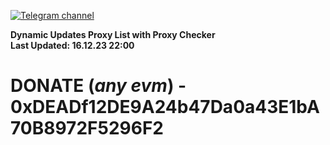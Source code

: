 [![Telegram channel](https://img.shields.io/endpoint?url=https://runkit.io/damiankrawczyk/telegram-badge/branches/master?url=https://t.me/n4z4v0d)](https://t.me/n4z4v0d) 

**Dynamic Updates Proxy List with Proxy Checker**  
**Last Updated: 16.12.23 22:00**

# DONATE (_any evm_) - 0xDEADf12DE9A24b47Da0a43E1bA70B8972F5296F2
